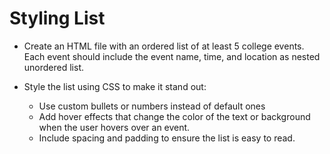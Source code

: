 # Styling List
* Create an HTML file with an ordered list of at least 5 college events. Each event should include the event name, time, and location as nested unordered list.

* Style the list using CSS to make it stand out:

   - Use custom bullets or numbers instead of default ones
   - Add hover effects that change the color of the text or background when the user hovers over an event.
   - Include spacing and padding to ensure the list is easy to read.
